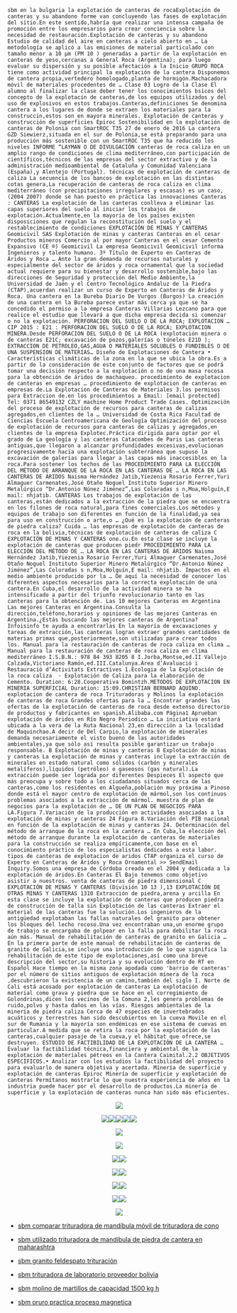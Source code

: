 
```
sbm en la bulgaria la explotación de canteras de rocaExplotación de canteras y su abandono forme van concluyendo las fases de explotación del sitio.En este sentido,habría que realizar una intensa campaña de promoción entre los empresarios para crear conciencia sobre la necesidad de restauración.Explotación de canteras y su abandono Estudio de calidad del aire en canteras a cielo abierto en … La metodología se aplicó a las emisiones de material particulado con tamaño menor a 10 μm (PM 10 ) generadas a partir de la explotación en canteras de yeso,cercanas a General Roca (Argentina); para luego evaluar su dispersión y su posible afectación a la Inicio GRUPO ROCA tiene como actividad principal la explotación de la cantera Disponemos de cantera propia,vertedero homologado,planta de hormigón.Machacadora móvil de materiales procedentes de … Clase 03 Logro de la Clase El alumno al finalizar la clase deber tener los conocimientos bsicos del concepto de la explotacin de canteras,de los equipos utilizados y del uso de explosivos en estos trabajos.Canteras,definiciones Se denomina cantera a los lugares de donde se extraen los materiales para la construccin,estos son en mayora minerales. Explotación de canteras y construcción de superficies Epiroc Sostenibilidad en la explotación de canteras de Polonia con SmartROC T35 27 de enero de 2016 La cantera GZD Siewierz,situada en el sur de Polonia,se está preparando para una producción más sostenible con un SmartROC T35 que ha reducido los niveles INFORME “LAYMAN O DE DIVULGACIÓN canteras de roca caliza en un amplio rango de condiciones de clima mediterráneo,con participación de científicos,técnicos de las empresas del sector extractivo y de la administración medioambiental de Cataluña y Comunidad Valenciana (España),y Alentejo (Portugal). técnicas de explotación de canteras de caliza La secuencia de los bancos de explotación en las distintas cotas genera,La recuperación de canteras de roca caliza en clima mediterráneo (con precipitaciones irregulares y escasas) es un caso,(2004 2007) donde se han puesto en práctica las innovaciones Canteras : CANTERAS La explotación de las canteras conlleva a eliminar las capas superiores del suelo al iniciar los trabajos de explotación.Actualmente,en la mayoría de los países existen disposiciones que regulan la reconstitución del suelo y el restablecimiento de condiciones EXPLOTACIÓN DE MINAS Y CANTERAS Geomicivil SAS Explotación de minas y canteras Canteras en el cesar Productos mineros Comercio al por mayor Canteras en el cesar Cemento Expansivo (CE ®) Geomicivil La empresa Geomicivil Geomicivil informa Ingenieros y talento humano. 3º Título de Experto en Canteras de Áridos y Roca … Ante la gran demanda de recursos naturales y especialmente del sector de áridos y roca ornamental que la sociedad actual requiere para su bienestar y desarrollo sostenible,bajo las direcciones de Seguridad y protección del Medio Ambiente,la Universidad de Jaén y el Centro Tecnológico Andaluz de la Piedra (CTAP),acuerdan realizar un curso de Experto en Canteras de Áridos y Roca. Una cantera en la Bureba Diario De Vurgos (Burgos) La creación de una cantera en la Bureba parece estar más cerca ya que se ha concedido el permiso a la empresa Canteras Villarias Lezcano para que realice el estudio que llevará a que dicha empresa decida si comenzar o no la explotación. PERFORACION DEL SUELO O DE LA ROCA; EXPLOTACION … CIP 2015 : E21 : PERFORACION DEL SUELO O DE LA ROCA; EXPLOTACION MINERA.Desde PERFORACION DEL SUELO O DE LA ROCA (explotación minera o de canteras E21C; excavación de pozos,galerías o túneles E21D ); EXTRACCION DE PETROLEO,GAS,AGUA O MATERIALES SOLUBLES O FUNDIBLES O DE UNA SUSPENSION DE MATERIAS… Diseño de Explotaciones de Cantera • Características climáticas de la zona en la que se ubica la obra.Es a partir de la consideración de este conjunto de factores que se podrá tomar una decisión respecto a la explotación o no de una masa rocosa para la obtención de áridos de machaqueo. procedimiento de explotacion de canteras en empresas … procedimiento de explotacion de canteras en empresas de.La Explotacion de Canteras de Materiales 3.los permisos para Extraccion de.en los procedimientos a Email: [email protected] Tel: 0371 86549132 CZLY machine Home Product Trade Cases. Optimización del proceso de explotación de recursos para canteras de calizas agregados,en clientes de la … Universidad de Costa Rica Facultad de Ciencias Escuela Centroamericana de Geología Optimización del proceso de explotación de recursos para canteras de calizas y agregados,en clientes de la empresa Explotec.Práctica dirigida para optar por el grado de La geología y las canteras Catacombes de Paris Las canteras antiguas,que llegaron a alcanzar profundidades excesivas,evolucionan progresivamente hacia una explotación subterránea que supuso la excavación de galerías para llegar a las capas más inaccesibles en la roca.Para sostener los techos de las PROCEDIMIENTO PARA LA ELECCIÓN DEL MÉTODO DE ARRANQUE DE LA ROCA EN LAS CANTERAS DE … LA ROCA EN LAS CANTERAS DE ÁRIDOS Naisma Hernández Jatib,Yiezenia Rosario Ferrer,Yuri Almaguer Carmenates,José Otaño Noguel Instituto Superior Minero Metalúrgico “Dr.Antonio Núnez Jiménez”,Las Coloradas s n,Moa,Holguín,E mail: nhjatib. CANTERAS Los trabajos de explotación de las canteras,están dedicados a la extracción de la piedra que se encuentra en los filones de roca natural,para fines comerciales.Los métodos y equipos de trabajo son diferentes en función de la finalidad,ya sea para uso en construcción o arte,o … ¿Qué es la explotación de canteras de piedra caliza? Cuida … las empresas de explotación de canteras de roca en la bolivia,técnicas de explotación de canteras de caliza C EXPLOTACIÓN DE MINAS Y CANTERAS one.cu.En esta clase se incluye la explotación de canteras que producen piedr PROCEDIMIENTO PARA LA ELECCIÓN DEL MÉTODO DE … LA ROCA EN LAS CANTERAS DE ÁRIDOS Naisma Hernández Jatib,Yiezenia Rosario Ferrer,Yuri Almaguer Carmenates,José Otaño Noguel Instituto Superior Minero Metalúrgico “Dr.Antonio Núnez Jiménez”,Las Coloradas s n,Moa,Holguín,E mail: nhjatib. Impactos en el medio ambiente producido por la … De aquí la necesidad de conocer los diferentes aspectos necesarios para la correcta explotación de una cantera.En Cuba,el desarrollo de la actividad minera se ha intensificado a partir del triunfo revolucionario tanto en las canteras para la obtención de. Las 10 mejores Canteras en Argentina Las mejores Canteras en Argentina.Consulta la dirección,teléfono,horarios y opiniones de las mejores Canteras en Argentina.¿Estás buscando las mejores canteras de Argentina? Infoisinfo te ayuda a encontrarlas En la mayoría de excavaciones y tareas de extracción,las canteras logran extraer grandes cantidades de materias primas que,posteriormente,son utilizadas para crear todos los. Manual para la restauración de canteras de roca caliza en clima … Manual para la restauración de canteras de roca caliza en clima mediterráneo I.S.B.N.: 978 84 393 8205 8 I.Jorba,Montse,ed.II Vallejo Calzada,Victoriano Ramón,ed.III.Catalunya.Àrea d’Avaluació i Restauració d’Activitats Extractives 1.Ecologia de la Explotación de la roca caliza  · Explotación de Caliza para la elaboración de Cemento. Duration: 6:28.Cooperativa Bomintzh.METODOS DE EXPLOTACION EN MINERIA SUPERFICIAL Duration: 15:09.CHRISTIAN BERNARD AQUINO. explotacion de cantera de roca Trituradoras y Molinos la explotación de canteras de roca Grandes ofertas para la … Encontrar grandes las ofertas de la explotación de canteras de roca desde extenso directorio de productos y fabricantes en spanish.Alibaba.com Página1 Aprueban explotación de áridos en Río Negro Periodico … La iniciativa estará ubicada a la vera de la Ruta Nacional 23,en dirección a la localidad de Maquinchao.A decir de Del Carpio,la explotación de minerales demanda necesariamente el visto bueno de las autoridades ambientales,ya que sólo así resulta posible garantizar un trabajo responsable. B Explotación de minas y canteras B Explotación de minas y canteras La explotación de minas y canteras incluye la extracción de minerales en estado natural como sólidos (carbón y minerales metalíferos),líquidos (petróleo) o gaseosos (gas natural).La extracción puede ser lograda por diferentes Despieces El aspecto que más preocupa y sobre todo a los ciudadanos situados cerca de las canteras,como los residentes en Algueña,población muy próxima a Pinoso donde está el mayor centro de explotación de mármol,son los continuos problemas asociados a la extracción de mármol. muestra de plan de negocios para la explotación de … DE UN PLAN DE NEGOCIOS PARA LA.Figura 7.Variación de la producción en actividades asociadas a la explotación de minas y canteras 24 Figura 8.Variación del PIB nacional en función de la explotación de minas y canteras 24. Determinación del método de arranque de la roca en la cantera … En Cuba,la elección del método de arranque durante la explotación de canteras de materiales para la construcción se realiza empíricamente,con base en el conocimiento práctico de los especialistas dedicados a esta labor. tipos de canteras de explotacion de aridos CTAP organiza el curso de Experto en Canteras de Áridos y Roca Ornamental >> SendEmail Inquiry.Somos una empresa de Córdoba creada en el 2004 y dedicada a la explotación de áridos.En Canteras El Bajo tenemos como objetivo asistir a nuestros. venta de canteras de piedra dimensional C EXPLOTACIÓN DE MINAS Y CANTERAS (División 10 13 ),13 EXPLOTACIÓN DE OTRAS MINAS Y CANTERAS 1310 Extracción de piedra,arena y arcilla En esta clase se incluye la explotación de canteras que producen piedra de construcción de talla sin Explotación de las canteras Extraer el material de las canteras fue la solución.Los ingenieros de la antigüedad explotaban las fallas naturales del granito para obtener los bloques del lecho rocoso.Una vez encontraban una,un enorme grupo de trabajo se encargaba de golpear en la falla para debilitar la roca aún más. Manual de rehabilitación de canteras de granito en Galicia … En la primera parte de este manual de rehabilitación de canteras de granito de Galicia,se incluye una introducción de lo que significa la rehabilitación de este tipo de explotaciones,así como una breve descripción del sector,su historia y su evolución dentro de RT en Español Hace tiempo en la misma zona apodada como 'barrio de canteras' por el número de sitios antiguos de explotación minera de la roca ,descubrieron la existencia de un camino,también del siglo I. Norte de Cali está acosado por explotación de canteras La explotación de material como grava y piedra que se hace en el corregimiento de Golondrinas,dicen los vecinos de la Comuna 2,les genera problemas de ruido,polvo y hasta daños en las vías. Riesgos ambientales de la minería de piedra caliza Cerca de 47 especies de invertebrados acuáticos y terrestres han sido descubiertos en la cueva Movile en el sur de Rumania y la mayoría son endémicas en ese sistema de cuevas en particular.A medida que se retira la roca por la explotación de las canteras,cualquier pasaje de la cueva,y el hábitat que ofrece,se destruyen. ESTUDIO DE FACTIBILIDAD DE LA EXPLOTACIÓN DE LA CANTERA … Evaluar la factibilidad técnica,financiera y ambiental de la explotación de materiales pétreos en la Cantera Caimital.2.2 OBJETIVOS ESPECÍFICOS.• Analizar con los estudios la factibilidad del proyecto para evaluarlo de manera objetiva y acertada. Minería de superficie y explotación de canteras Epiroc Minería de superficie y explotación de canteras Permítanos mostrarle lo que nuestra experiencia de años en la industria puede hacer por el desarrollo de productos.La minería de superficie y la explotación de canteras nunca han sido más eficientes. 
```

<div align="center">

<a href="https://es-crusher.shibang-china.com/github&k=sbm+en+la+bulgaria+la+explotaci%C3%B3n+de+canteras+de+roca"><img src="https://static.shibang-china.com/es/crusher/logo.jpg"></a>

<a href="https://es-crusher.shibang-china.com/github&k=sbm+en+la+bulgaria+la+explotaci%C3%B3n+de+canteras+de+roca"><img src="https://static.shibang-china.com/es/crusher/index.jpg"></a><a href="https://es-crusher.shibang-china.com/material.htmlgithub&k=sbm+en+la+bulgaria+la+explotaci%C3%B3n+de+canteras+de+roca"><img src="https://static.shibang-china.com/es/crusher/material.jpg"></a><a href="https://es-crusher.shibang-china.com/application.htmlgithub&k=sbm+en+la+bulgaria+la+explotaci%C3%B3n+de+canteras+de+roca"><img src="https://static.shibang-china.com/es/crusher/application.jpg"></a><a href="https://es-crusher.shibang-china.com/aboutus.htmlgithub&k=sbm+en+la+bulgaria+la+explotaci%C3%B3n+de+canteras+de+roca"><img src="https://static.shibang-china.com/es/crusher/aboutus.jpg"></a><a href="https://es-crusher.shibang-china.com/contact.htmlgithub&k=sbm+en+la+bulgaria+la+explotaci%C3%B3n+de+canteras+de+roca"><img src="https://static.shibang-china.com/es/crusher/contact.jpg"></a>

<a href="https://es-crusher.shibang-china.com/github&k=sbm+en+la+bulgaria+la+explotaci%C3%B3n+de+canteras+de+roca"><img src="https://static.shibang-china.com/es/crusher/banner.jpg"></a>

<a href="https://swt.shibang-china.com/github&k=sbm+en+la+bulgaria+la+explotaci%C3%B3n+de+canteras+de+roca"><img src="https://static.shibang-china.com/es/crusher/text.jpg"></a>

<a href="https://swt.shibang-china.com/github&k=sbm+en+la+bulgaria+la+explotaci%C3%B3n+de+canteras+de+roca"><img src="https://static.shibang-china.com/es/crusher/chat.jpg"></a><a href="https://es-crusher.shibang-china.com/contact.htmlgithub&k=sbm+en+la+bulgaria+la+explotaci%C3%B3n+de+canteras+de+roca"><img src="https://static.shibang-china.com/es/crusher/message.jpg"></a>

<a href="https://es-crusher.shibang-china.com/products/pe.htmlgithub&k=sbm+en+la+bulgaria+la+explotaci%C3%B3n+de+canteras+de+roca"><img src="https://static.shibang-china.com/es/crusher/pe.jpg"></a><a href="https://es-crusher.shibang-china.com/products/pf.htmlgithub&k=sbm+en+la+bulgaria+la+explotaci%C3%B3n+de+canteras+de+roca"><img src="https://static.shibang-china.com/es/crusher/pf.jpg"></a>

<a href="https://es-crusher.shibang-china.com/products/hpt.htmlgithub&k=sbm+en+la+bulgaria+la+explotaci%C3%B3n+de+canteras+de+roca"><img src="https://static.shibang-china.com/es/crusher/hpt.jpg"></a><a href="https://es-crusher.shibang-china.com/products/vsi.htmlgithub&k=sbm+en+la+bulgaria+la+explotaci%C3%B3n+de+canteras+de+roca"><img src="https://static.shibang-china.com/es/crusher/vsi.jpg"></a>

<a href="https://es-crusher.shibang-china.com/products/klv.htmlgithub&k=sbm+en+la+bulgaria+la+explotaci%C3%B3n+de+canteras+de+roca"><img src="https://static.shibang-china.com/es/crusher/klv.jpg"></a><a href="https://es-crusher.shibang-china.com/products/portable.htmlgithub&k=sbm+en+la+bulgaria+la+explotaci%C3%B3n+de+canteras+de+roca"><img src="https://static.shibang-china.com/es/crusher/portable.jpg"></a>

<a href="https://swt.shibang-china.com/github&k=sbm+en+la+bulgaria+la+explotaci%C3%B3n+de+canteras+de+roca"><img src="https://static.shibang-china.com/es/crusher/case.jpg"></a>

</div>


* [sbm comparar trituradora de mandíbula móvil de trituradora de cono](sbm%20comparar%20trituradora%20de%20mand%C3%ADbula%20m%C3%B3vil%20de%20trituradora%20de%20cono.md)

* [sbm utilizado trituradora de mandíbula de piedra de cantera en maharashtra](sbm%20utilizado%20trituradora%20de%20mand%C3%ADbula%20de%20piedra%20de%20cantera%20en%20maharashtra.md)

* [sbm granito feldespato trituración](sbm%20granito%20feldespato%20trituraci%C3%B3n.md)

* [sbm trituradora de laboratorio proveedor bolivia](sbm%20trituradora%20de%20laboratorio%20proveedor%20bolivia.md)

* [sbm molino de martillos de capacidad 1500 kg h](sbm%20molino%20de%20martillos%20de%20capacidad%201500%20kg%20h.md)

* [sbm oruro practica proceso magnetica](sbm%20oruro%20practica%20proceso%20magnetica.md)